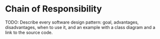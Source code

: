 # Chain of Responsibility

TODO: Describe every software design pattern: goal, advantages, disadvantages, when to use it, and an example with a class diagram and a link to the source code.
